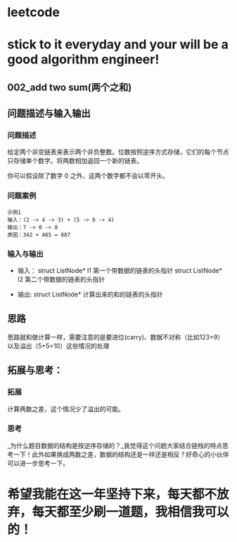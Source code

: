 # leetcode
# stick to it everyday and your will be a good algorithm engineer!
## 002_add two sum(两个之和)
## 问题描述与输入输出
	
### 问题描述
给定两个非空链表来表示两个非负整数。位数按照逆序方式存储，它们的每个节点只存储单个数字。将两数相加返回一个新的链表。

你可以假设除了数字 0 之外，这两个数字都不会以零开头。

### 问题案例
	示例1
	输入：(2 -> 4 -> 3) + (5 -> 6 -> 4)
	输出：7 -> 0 -> 8
	原因：342 + 465 = 807
	
	
### 输入与输出

* 输入：
	struct ListNode* l1 第一个带数据的链表的头指针
	struct ListNode* l2 第二个带数据的链表的头指针

* 输出: struct ListNode* 计算出来的和的链表的头指针

## 思路			
思路就和做计算一样，需要注意的是要进位(carry)、数据不对称（比如123+9）以及溢出（5+5=10）这些情况的处理

## 拓展与思考：
### 拓展
计算两数之差，这个情况少了溢出的可能。
### 思考
_为什么题目数据的结构是按逆序存储的？_我觉得这个问题大家结合链栈的特点思考一下！此外如果换成两数之差，数据的结构还是一样还是相反？好奇心的小伙伴可以进一步思考一下。
        
# 希望我能在这一年坚持下来，每天都不放弃，每天都至少刷一道题，我相信我可以的！
